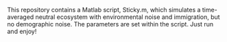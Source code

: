 This repository contains a Matlab script, Sticky.m, which simulates a time-averaged neutral  ecosystem with environmental noise and immigration, but no demographic noise.  The parameters are set within the script.  Just run and enjoy!